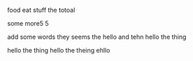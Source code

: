 food eat stuff the totoal 

some more5 5 

add some words they seems the hello and tehn hello the thing 

hello the thing hello the theing ehllo 